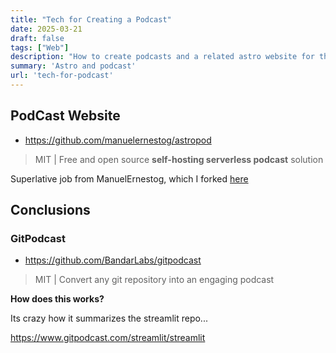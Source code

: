 ```yaml
---
title: "Tech for Creating a Podcast"
date: 2025-03-21
draft: false
tags: ["Web"]
description: "How to create podcasts and a related astro website for them. Also a look to GitPodcast.."
summary: 'Astro and podcast'
url: 'tech-for-podcast'
---
```



## PodCast Website

* https://github.com/manuelernestog/astropod

> MIT | Free and open source **self-hosting serverless podcast** solution

Superlative job from ManuelErnestog, which I forked [here](https://github.com/JAlcocerT/astropod)


## Conclusions

### GitPodcast

* https://github.com/BandarLabs/gitpodcast

> MIT | Convert any git repository into an engaging podcast

**How does this works?**

Its crazy how it summarizes the streamlit repo...

https://www.gitpodcast.com/streamlit/streamlit